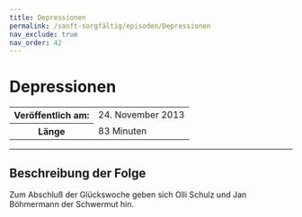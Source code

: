 ```yaml
---
title: Depressionen
permalink: /sanft-sorgfältig/episoden/Depressionen
nav_exclude: true
nav_order: 42
---
```


# Depressionen
<table class="resp-table dcf-table dcf-table-responsive dcf-table-bordered dcf-table-striped dcf-w-100%">
                    <tbody>
                        <tr>
                            <th scope="row">Veröffentlich am:</th>
                            <td data-label="Veröffentlich am:">24. November 2013</td>
                        </tr>
                        <tr>
                            <th scope="row">Länge </th>
                            <td data-label="Länge ">83 Minuten</td>
                        </tr></tbody>
                </table>

***

## Beschreibung der Folge

<div>
Zum Abschluß der Glückswoche geben sich Olli Schulz und Jan Böhmermann der Schwermut hin.  
</div>

